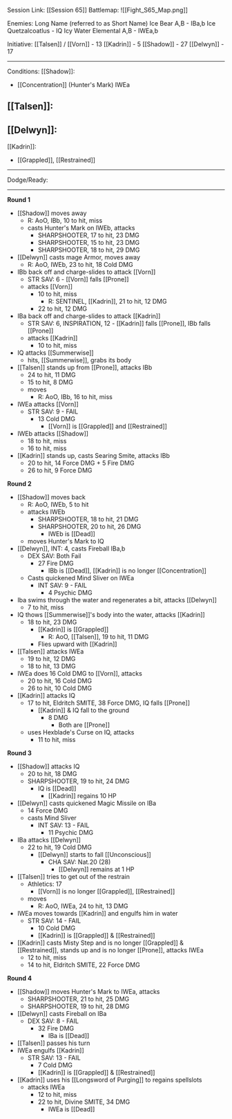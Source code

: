 Session Link:
[[Session 65]]
Battlemap:
![[Fight_S65_Map.png]]

Enemies:
Long Name (referred to as Short Name)
Ice Bear A,B - IBa,b
Ice Quetzalcoatlus - IQ
Icy Water Elemental A,B - IWEa,b

Initiative:
[[Talsen]] / [[Vorn]] - 13
[[Kadrin]] - 5
[[Shadow]] - 27
[[Delwyn]] - 17

---
Conditions:
[[Shadow]]:
- [[Concentration]] (Hunter's Mark) IWEa

[[Talsen]]:
- 

[[Delwyn]]:
- 

[[Kadrin]]:
- [[Grappled]], [[Restrained]]
---
Dodge/Ready:

---
**Round 1**
- [[Shadow]] moves away
	- R: AoO, IBb, 10 to hit, miss
	- casts Hunter's Mark on IWEb, attacks
		- SHARPSHOOTER, 17 to hit, 23 DMG
		- SHARPSHOOTER, 15 to hit, 23 DMG
		- SHARPSHOOTER, 18 to hit, 29 DMG
- [[Delwyn]] casts mage Armor, moves away
	- R: AoO, IWEb, 23 to hit, 18 Cold DMG
- IBb back off and charge-slides to attack [[Vorn]]
	- STR SAV: 6 - [[Vorn]] falls [[Prone]]
	- attacks [[Vorn]]
		- 10 to hit, miss
			- R: SENTINEL, [[Kadrin]], 21 to hit, 12 DMG
		- 22 to hit, 12 DMG
- IBa back off and charge-slides to attack [[Kadrin]]
	- STR SAV: 6, INSPIRATION, 12 - [[Kadrin]] falls [[Prone]], IBb falls [[Prone]]
	- attacks [[Kadrin]]
		- 10 to hit, miss
- IQ attacks [[Summerwise]]
	- hits, [[Summerwise]], grabs its body
- [[Talsen]] stands up from [[Prone]], attacks IBb
	- 24 to hit, 11 DMG
	- 15 to hit, 8 DMG
	- moves
		- R: AoO, IBb, 16 to hit, miss
- IWEa attacks [[Vorn]]
	- STR SAV: 9 - FAIL
		- 13 Cold DMG
			- [[Vorn]] is [[Grappled]] and [[Restrained]]
- IWEb attacks [[Shadow]]
	- 18 to hit, miss
	- 16 to hit, miss
- [[Kadrin]] stands up, casts Searing Smite, attacks IBb
	- 20 to hit, 14 Force DMG + 5 Fire DMG
	- 26 to hit, 9 Force DMG

**Round 2**
- [[Shadow]] moves back
	- R: AoO, IWEb, 5 to hit
	- attacks IWEb
		- SHARPSHOOTER, 18 to hit, 21 DMG
		- SHARPSHOOTER, 20 to hit, 26 DMG
			- IWEb is [[Dead]]
	- moves Hunter's Mark to IQ
- [[Delwyn]], INT: 4, casts Fireball IBa,b
	- DEX SAV: Both Fail
		- 27 Fire DMG
			- IBb is [[Dead]], [[Kadrin]] is no longer [[Concentration]]
	- Casts quickened Mind Sliver on IWEa
		- INT SAV: 9 - FAIL
			- 4 Psychic DMG
- Iba swims through the water and regenerates a bit, attacks [[Delwyn]]
	- 7 to hit, miss
- IQ thows [[Summerwise]]'s body into the water, attacks [[Kadrin]]
	- 18 to hit, 23 DMG
		- [[Kadrin]] is [[Grappled]]
			- R: AoO, [[Talsen]], 19 to hit, 11 DMG
		- Flies upward with [[Kadrin]]
- [[Talsen]] attacks IWEa
	- 19 to hit, 12 DMG
	- 18 to hit, 13 DMG
- IWEa does 16 Cold DMG to [[Vorn]], attacks
	- 20 to hit, 16 Cold DMG
	- 26 to hit, 10 Cold DMG
- [[Kadrin]] attacks IQ
	- 17 to hit, Eldritch SMITE, 38 Force DMG, IQ falls [[Prone]]
		- [[Kadrin]] & IQ fall to the ground
			- 8 DMG
				- Both are [[Prone]]
	- uses Hexblade's Curse  on IQ, attacks
		- 11 to hit, miss

**Round 3**
- [[Shadow]] attacks IQ
	- 20 to hit, 18 DMG
	- SHARPSHOOTER, 19 to hit, 24 DMG
		- IQ is [[Dead]]
			- [[Kadrin]] regains 10 HP
- [[Delwyn]] casts quickened Magic Missile on IBa
	- 14 Force DMG
	- casts Mind Sliver
		- INT SAV: 13 - FAIL
			- 11 Psychic DMG
- IBa attacks [[Delwyn]]
	- 22 to hit, 19 Cold DMG
		- [[Delwyn]] starts to fall [[Unconscious]]
			- CHA SAV: Nat.20 (28)
				- [[Delwyn]] remains at 1 HP
- [[Talsen]] tries to get out of the restrain
	- Athletics: 17
		- [[Vorn]] is no longer [[Grappled]], [[Restrained]]
	- moves
		- R: AoO, IWEa, 24 to hit, 13 DMG
- IWEa moves towards [[Kadrin]] and engulfs him in water
	- STR SAV: 14 - FAIL
		- 10 Cold DMG
		- [[Kadrin]] is [[Grappled]] & [[Restrained]]
- [[Kadrin]] casts Misty Step and is no longer [[Grappled]] & [[Restrained]], stands up and is no longer [[Prone]], attacks IWEa
	- 12 to hit, miss
	- 14 to hit, Eldritch SMITE, 22 Force DMG

**Round 4**
- [[Shadow]] moves Hunter's Mark to IWEa, attacks
	- SHARPSHOOTER, 21 to hit, 25 DMG
	- SHARPSHOOTER, 19 to hit, 28 DMG
- [[Delwyn]] casts Fireball on IBa
	- DEX SAV: 8 - FAIL
		- 32 Fire DMG
			- IBa is [[Dead]]
- [[Talsen]] passes his turn
- IWEa engulfs [[Kadrin]]
	- STR SAV: 13 - FAIL
		- 7 Cold DMG
		- [[Kadrin]] is [[Grappled]] & [[Restrained]]
- [[Kadrin]] uses his [[Longsword of Purging]] to regains spellslots
	- attacks IWEa
		- 12 to hit, miss
		- 22 to hit, Divine SMITE, 34 DMG
			- IWEa is [[Dead]]

